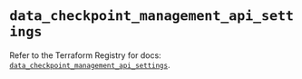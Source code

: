# `data_checkpoint_management_api_settings`

Refer to the Terraform Registry for docs: [`data_checkpoint_management_api_settings`](https://registry.terraform.io/providers/checkpointsw/checkpoint/2.11.0/docs/data-sources/management_api_settings).
